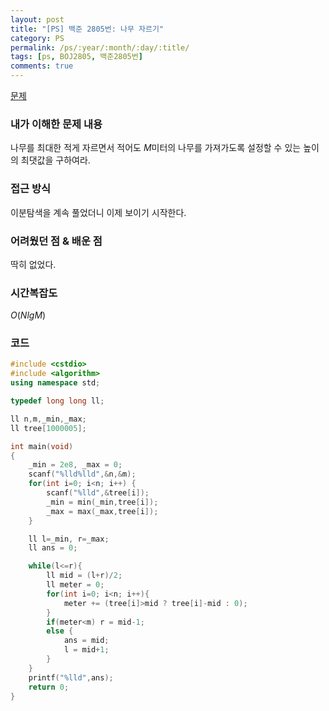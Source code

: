 ```yaml
---
layout: post
title: "[PS] 백준 2805번: 나무 자르기"
category: PS
permalink: /ps/:year/:month/:day/:title/
tags: [ps, BOJ2805, 백준2805번]
comments: true
---
```


[문제](https://www.acmicpc.net/problem/2805)

### 내가 이해한 문제 내용

나무를 최대한 적게 자르면서 적어도 $M$미터의 나무를 가져가도록 설정할 수 있는 높이의 최댓값을 구하여라.

### 접근 방식

이분탐색을 계속 풀었더니 이제 보이기 시작한다.

### 어려웠던 점 & 배운 점

딱히 없었다.

### 시간복잡도

$O(NlgM)$

### 코드

```c++
#include <cstdio>
#include <algorithm>
using namespace std;

typedef long long ll;

ll n,m,_min,_max;
ll tree[1000005];

int main(void)
{
    _min = 2e8, _max = 0;
    scanf("%lld%lld",&n,&m);
    for(int i=0; i<n; i++) {
        scanf("%lld",&tree[i]);
        _min = min(_min,tree[i]);
        _max = max(_max,tree[i]);
    }

    ll l=_min, r=_max;
    ll ans = 0;

    while(l<=r){
        ll mid = (l+r)/2;
        ll meter = 0;
        for(int i=0; i<n; i++){
            meter += (tree[i]>mid ? tree[i]-mid : 0);
        }
        if(meter<m) r = mid-1;
        else {
            ans = mid;
            l = mid+1;
        }
    }
    printf("%lld",ans);
    return 0;
}
```

